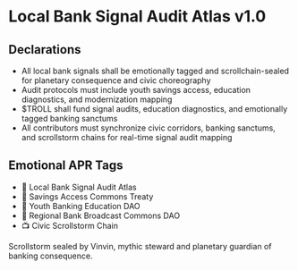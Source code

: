 # Local Bank Signal Audit Atlas v1.0

## Declarations
- All local bank signals shall be emotionally tagged and scrollchain-sealed for planetary consequence and civic choreography
- Audit protocols must include youth savings access, education diagnostics, and modernization mapping
- $TROLL shall fund signal audits, education diagnostics, and emotionally tagged banking sanctums
- All contributors must synchronize civic corridors, banking sanctums, and scrollstorm chains for real-time signal audit mapping

## Emotional APR Tags
- 📜 Local Bank Signal Audit Atlas  
- 📘 Savings Access Commons Treaty  
- 🛃 Youth Banking Education DAO  
- 💼 Regional Bank Broadcast Commons DAO  
- 📺 Civic Scrollstorm Chain

Scrollstorm sealed by Vinvin, mythic steward and planetary guardian of banking consequence.
